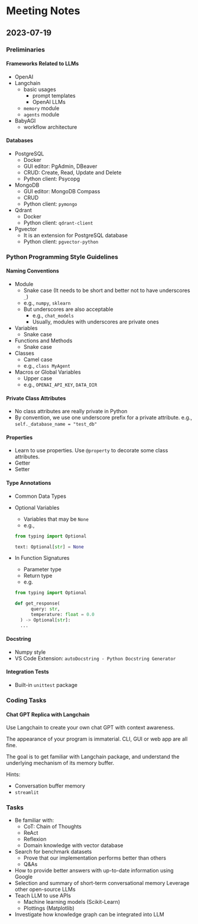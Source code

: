 # Meeting Notes

## 2023-07-19

### Preliminaries

#### Frameworks Related to LLMs

- OpenAI
- Langchain
  - basic usages
    - prompt templates
    - OpenAI LLMs
  - `memory` module
  - `agents` module
- BabyAGI
  - workflow architecture 

#### Databases

- PostgreSQL
  - Docker
  - GUI editor: PgAdmin, DBeaver
  - CRUD: Create, Read, Update and Delete
  - Python client: Psycopg
- MongoDB
  - GUI editor: MongoDB Compass
  - CRUD
  - Python client: `pymongo`
- Qdrant
  - Docker
  - Python client: `qdrant-client`
- Pgvector
  - It is an extension for PostgreSQL database
  - Python client: `pgvector-python`

### Python Programming Style Guidelines 

#### Naming Conventions

- Module
  - Snake case (It needs to be short and better not to have underscores `_`)
  - e.g.,  `numpy`, `sklearn`
  - But underscores are also acceptable
    - e.g.,  `chat_models`
    - Usually, modules with underscores are private ones
- Variables
  - Snake case
- Functions and Methods
  - Snake case
- Classes
  - Camel case
  - e.g., `class MyAgent`
- Macros or Global Variables 
  - Upper case
  - e.g., `OPENAI_API_KEY`, `DATA_DIR`

#### Private Class Attributes

- No class attributes are really private in Python
- By convention, we use one underscore prefix for a private attribute. e.g., `self._database_name = "test_db"`

#### Properties

- Learn to use properties. Use `@property` to decorate some class attributes.
- Getter
- Setter


#### Type Annotations

- Common Data Types

- Optional Variables
  - Variables that may be `None`
  - e.g.,
  ```py
  from typing import Optional

  text: Optional[str] = None 
  ```

- In Function Signatures
  - Parameter type
  - Return type
  - e.g.
  ```py
  from typing import Optional

  def get_response(
        query: str, 
        temperature: float = 0.0
    ) -> Optional[str]:
    ...
  ```


#### Docstring

- Numpy style
- VS Code Extension: `autoDocstring - Python Docstring Generator`

#### Integration Tests

- Built-in `unittest` package

### Coding Tasks

#### Chat GPT Replica with Langchain

Use Langchain to create your own chat GPT with context awareness. 

The appearance of your program is immaterial. CLI, GUI or web app are all fine.

The goal is to get familiar with Langchain package, and understand the underlying mechanism of its memory buffer.

Hints:
- Conversation buffer memory
- `streamlit`


### Tasks

- Be familiar with:
  - CoT: Chain of Thoughts
  - ReAct
  - Reflexion
  - Domain knowledge with vector database
- Search for benchmark datasets
  - Prove that our implementation performs better than others
  - Q&As
- How to provide better answers with up-to-date information using Google 
- Selection and summary of short-term conversational memory
Leverage other open-source LLMs
- Teach LLM to use APIs
  - Machine learning models (Scikit-Learn)
  - Plottings (Matplotlib)
- Investigate how knowledge graph can be integrated into LLM

